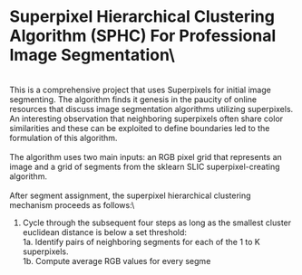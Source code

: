 # Superpixel Hierarchical Clustering Algorithm (SPHC) For Professional Image Segmentation\
\
This is a comprehensive project that uses Superpixels for initial image segmenting. The algorithm finds it genesis in the paucity of online resources that discuss image segmentation algorithms utilizing superpixels. An interesting observation that neighboring superpixels often share color similarities and these can be exploited to define boundaries led to the formulation of this algorithm.\
\
The algorithm uses two main inputs: an RGB pixel grid that represents an image and a grid of segments from the sklearn SLIC superpixel-creating algorithm.\
\
After segment assignment, the superpixel hierarchical clustering mechanism proceeds as follows:\
1. Cycle through the subsequent four steps as long as the smallest cluster euclidean distance is below a set threshold:\
    1a. Identify pairs of neighboring segments for each of the 1 to K superpixels.\
    1b. Compute average RGB values for every segme